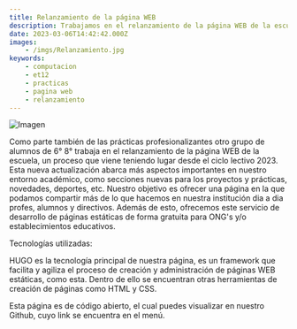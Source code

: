 ```yaml
---
title: Relanzamiento de la página WEB
description: Trabajamos en el relanzamiento de la página WEB de la escuela, con un nuevo diseño, secciones y funcionalidades.
date: 2023-03-06T14:42:42.000Z
images:
    - /imgs/Relanzamiento.jpg
keywords:
    - computacion
    - et12
    - practicas
    - pagina web
    - relanzamiento
---
```

![Imagen](/imgs/Relanzamiento.jpg?height=35vw)

Como parte también de las prácticas profesionalizantes otro grupo de alumnos de 6° 8° trabaja en el relanzamiento de la página WEB de la escuela, un proceso que viene teniendo lugar desde el ciclo lectivo 2023. Esta nueva actualización abarca más aspectos importantes en nuestro entorno académico, como secciones nuevas para los proyectos y prácticas, novedades, deportes, etc. Nuestro objetivo es ofrecer una página en la que podamos compartir más de lo que hacemos en nuestra institución dia a dia profes, alumnos y directivos. 
Además de esto, ofrecemos este servicio de desarrollo de páginas estáticas de forma gratuita para ONG's y/o establecimientos educativos. 

Tecnologías utilizadas:

HUGO es la tecnología principal de nuestra página, es un framework que facilita y agiliza el proceso de creación y administración de páginas WEB estáticas, como esta. Dentro de ello se encuentran otras herramientas de creación de páginas como HTML y CSS. 

Esta página es de código abierto, el cual puedes visualizar en nuestro Github, cuyo link se encuentra en el menú.